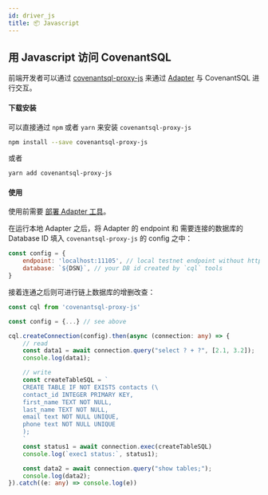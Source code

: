 ```yaml
---
id: driver_js
title: 📦 Javascript
---
```


## 用 Javascript 访问 CovenantSQL

前端开发者可以通过 [covenantsql-proxy-js](https://github.com/CovenantSQL/covenantsql-proxy-js) 来通过 [Adapter](./adapter) 与 CovenantSQL 进行交互。

#### 下载安装

可以直接通过 `npm` 或者 `yarn` 来安装 `covenantsql-proxy-js`

```bash
npm install --save covenantsql-proxy-js
```

或者

```bash
yarn add covenantsql-proxy-js
```

#### 使用

使用前需要 [部署 Adapter 工具](./adapter)。

在运行本地 Adapter 之后，将 Adapter 的 endpoint 和 需要连接的数据库的 Database ID 填入 `covenantsql-proxy-js` 的 config 之中：

```javascript
const config = {
    endpoint: 'localhost:11105', // local testnet endpoint without https
    database: `${DSN}`, // your DB id created by `cql` tools
}
```

接着连通之后则可进行链上数据库的增删改查：

```typescript
const cql from 'covenantsql-proxy-js'

const config = {...} // see above

cql.createConnection(config).then(async (connection: any) => {
    // read
    const data1 = await connection.query("select ? + ?", [2.1, 3.2]);
    console.log(data1);

    // write
    const createTableSQL = `
    CREATE TABLE IF NOT EXISTS contacts (\
    contact_id INTEGER PRIMARY KEY,
    first_name TEXT NOT NULL,
    last_name TEXT NOT NULL,
    email text NOT NULL UNIQUE,
    phone text NOT NULL UNIQUE
    );
    `
    const status1 = await connection.exec(createTableSQL)
    console.log(`exec1 status:`, status1);

    const data2 = await connection.query("show tables;");
    console.log(data2);
}).catch((e: any) => console.log(e))
```
